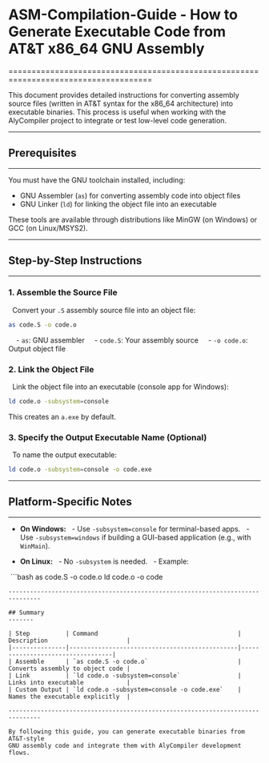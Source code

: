 # ASM-Compilation-Guide - How to Generate Executable Code from AT&T x86_64 GNU Assembly
=====================================================================================

This document provides detailed instructions for converting assembly source files
(written in AT&T syntax for the x86_64 architecture) into executable binaries.
This process is useful when working with the AlyCompiler project to integrate or test low-level code generation.

-------------------------------------------------------------------------------

## Prerequisites
-------------
You must have the GNU toolchain installed, including:
- GNU Assembler (`as`) for converting assembly code into object files
- GNU Linker (`ld`) for linking the object file into an executable

These tools are available through distributions like MinGW (on Windows) or GCC (on Linux/MSYS2).

-------------------------------------------------------------------------------

## Step-by-Step Instructions
-------------------------

### 1. Assemble the Source File
  Convert your `.S` assembly source file into an object file:

  ```bash
  as code.S -o code.o
  ```

    - `as`: GNU assembler
    - `code.S`: Your assembly source
    - `-o code.o`: Output object file

### 2. Link the Object File
  Link the object file into an executable (console app for Windows):

```bash
ld code.o -subsystem=console
```

This creates an `a.exe` by default.

### 3. Specify the Output Executable Name (Optional)
  To name the output executable:

```bash
ld code.o -subsystem=console -o code.exe
```

-------------------------------------------------------------------------------

## Platform-Specific Notes
-----------------------

- **On Windows:**
  - Use `-subsystem=console` for terminal-based apps.
  - Use `-subsystem=windows` if building a GUI-based application (e.g., with `WinMain`).

- **On Linux:**
  - No `-subsystem` is needed.
  - Example:

 ```bash
  as code.S -o code.o
  ld code.o -o code
  ```
-------------------------------------------------------------------------------

## Summary
-------

| Step          | Command                                       | Description                      |
|---------------|-----------------------------------------------|----------------------------------|
| Assemble      | `as code.S -o code.o`                         | Converts assembly to object code |
| Link          | `ld code.o -subsystem=console`                | Links into executable            |
| Custom Output | `ld code.o -subsystem=console -o code.exe`    | Names the executable explicitly  |

-------------------------------------------------------------------------------

By following this guide, you can generate executable binaries from AT&T-style
GNU assembly code and integrate them with AlyCompiler development flows.